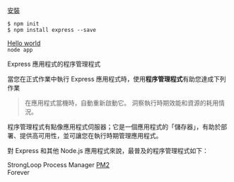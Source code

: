

[安裝](https://expressjs.com/zh-tw/starter/installing.html)  

`$ npm init`   
`$ npm install express --save`  

[Hello world](https://expressjs.com/zh-tw/starter/hello-world.html)  
`node app`  

Express 應用程式的程序管理程式

當您在正式作業中執行 Express 應用程式時，使用**程序管理程式**有助您達成下列作業 
> 在應用程式當機時，自動重新啟動它。 洞察執行時期效能和資源的耗用情況。   

程序管理程式有點像應用程式伺服器；它是一個應用程式的「儲存器」，有助於部署、提供高可用性，並可讓您在執行時期管理應用程式。

對 Express 和其他 Node.js 應用程式來說，最普及的程序管理程式如下：

StrongLoop Process Manager
[PM2](https://expressjs.com/zh-tw/advanced/pm.html#pm2)  
Forever